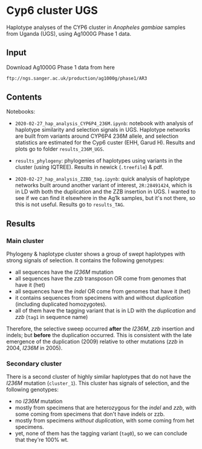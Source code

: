 # Cyp6 cluster UGS

Haplotype analyses of the CYP6 cluster in *Anopheles gambiae* samples from Uganda (UGS), using Ag1000G Phase 1 data.

## Input

Download Ag1000G Phase 1 data from here

```bash
ftp://ngs.sanger.ac.uk/production/ag1000g/phase1/AR3
```

## Contents

Notebooks:

* `2020-02-27_hap_analysis_CYP6P4_236M.ipynb`: notebook with analysis of haplotype similarity and selection signals in UGS. Haplotype networks are built from variants around CYP6P4 236M allele, and selection statistics are estimated for the Cyp6 custer (EHH, Garud H). Results and plots go to folder `results_236M_UGS`.

* `results_phylogeny`: phylogenies of haplotypes using variants in the cluster (using IQTREE). Results in newick (`.treefile`) & pdf.

* `2020-02-27_hap_analysis_ZZBD_tag.ipynb`: quick analysis of haplotype networks built around another variant of interest, `2R:28491424`, which is in LD with both the duplication and the ZZB insertion in UGS. I wanted to see if we can find it elsewhere in the Ag1k samples, but it's not there, so this is not useful. Results go to `results_TAG`.

## Results

### Main cluster

Phylogeny & haplotype cluster shows a group of swept haplotypes with strong signals of selection. It contains the following genotypes:

* all sequences have the *I236M* mutation
* all sequences have the *zzb* transposon OR come from genomes that have it (het)
* all sequences have the *indel* OR come from genomes that have it (het)
* it contains sequences from specimens with and without *duplication* (including duplicated homozygotes).
* all of them have the tagging variant that is in LD with the *duplication* and *zzb* (`tag1` in sequence name)

Therefore, the selective sweep occurred **after** the *I236M*, *zzb* insertion and indels; but **before** the duplication occurred. This is consistent with the late emergence of the duplication (2009) relative to other mutations (*zzb* in 2004, *I236M* in 2005).

### Secondary cluster

There is a second cluster of highly similar haplotypes that do not have the *I236M* mutation (`cluster_1`). This cluster has signals of selection, and the following genotypes:

* no *I236M* mutation
* mostly from specimens that are heterozygous for the *indel* and *zzb*, with some coming from specimens that don't have indels or zzb.
* mostly from specimens *without duplication*, with some coming from het specimens.
* yet, none of them has the tagging variant (`tag0`), so we can conclude that they're 100% wt.
